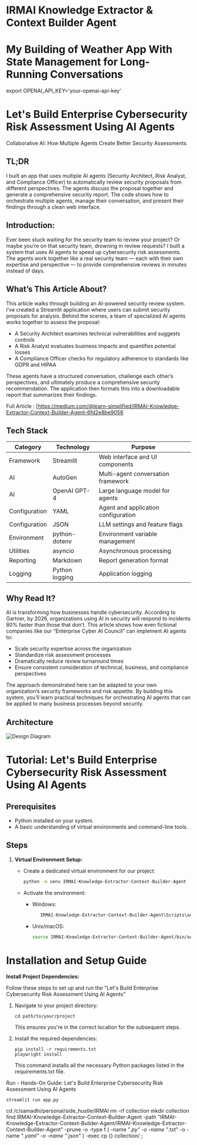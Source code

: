 # IRMAI Knowledge Extractor &amp; Context Builder Agent


# My Building of Weather App With State Management for Long-Running Conversations

export OPENAI_API_KEY='your-openai-api-key'


# Let's Build Enterprise Cybersecurity Risk Assessment Using AI Agents 

Collaborative AI: How Multiple Agents Create Better Security Assessments

## TL;DR
I built an app that uses multiple AI agents (Security Architect, Risk Analyst, and Compliance Officer) to automatically review security proposals from different perspectives. The agents discuss the proposal together and generate a comprehensive security report. The code shows how to orchestrate multiple agents, manage their conversation, and present their findings through a clean web interface.

## Introduction:
Ever been stuck waiting for the security team to review your project? Or maybe you’re on that security team, drowning in review requests? I built a system that uses AI agents to speed up cybersecurity risk assessments. The agents work together like a real security team — each with their own expertise and perspective — to provide comprehensive reviews in minutes instead of days.

## What’s This Article About?
This article walks through building an AI-powered security review system. I’ve created a Streamlit application where users can submit security proposals for analysis. Behind the scenes, a team of specialized AI agents works together to assess the proposal:

 - A Security Architect examines technical vulnerabilities and suggests controls
 - A Risk Analyst evaluates business impacts and quantifies potential losses
 - A Compliance Officer checks for regulatory adherence to standards like GDPR and HIPAA

These agents have a structured conversation, challenge each other’s perspectives, and ultimately produce a comprehensive security recommendation. The application then formats this into a downloadable report that summarizes their findings.

Full Article : [https://medium.com/@learn-simplified/IRMAI-Knowledge-Extractor-Context-Builder-Agent-6fd2e8be9056


## Tech Stack

| **Category**   | **Technology**                | **Purpose**                          |
|----------------|-------------------------------|--------------------------------------|
| Framework      | Streamlit                     | Web interface and UI components      |
| AI             | AutoGen                       | Multi-agent conversation framework   |
| AI             | OpenAI GPT-4                  | Large language model for agents      |
| Configuration  | YAML                          | Agent and application configuration  |
| Configuration  | JSON                          | LLM settings and feature flags       |
| Environment    | python-dotenv                | Environment variable management      |
| Utilities      | asyncio                       | Asynchronous processing              |
| Reporting      | Markdown                      | Report generation format              |
| Logging        | Python logging                | Application logging                  |



## Why Read It?
AI is transforming how businesses handle cybersecurity. According to Gartner, by 2026, organizations using AI in security will respond to incidents 80% faster than those that don’t. This article shows how even fictional companies like our “Enterprise Cyber AI Council” can implement AI agents to:

 - Scale security expertise across the organization
 - Standardize risk assessment processes
 - Dramatically reduce review turnaround times
 - Ensure consistent consideration of technical, business, and compliance perspectives

The approach demonstrated here can be adapted to your own organization’s security frameworks and risk appetite. By building this system, you’ll learn practical techniques for orchestrating AI agents that can be applied to many business processes beyond security.

## Architecture

![Design Diagram](design_docs/design.png)


# Tutorial: Let's Build Enterprise Cybersecurity Risk Assessment Using AI Agents

## Prerequisites
- Python installed on your system.
- A basic understanding of virtual environments and command-line tools.

## Steps

1. **Virtual Environment Setup:**
   - Create a dedicated virtual environment for our project:
   
     ```bash
     python -m venv IRMAI-Knowledge-Extractor-Context-Builder-Agent
     ```
   - Activate the environment:
   
     - Windows:
       ```bash
          IRMAI-Knowledge-Extractor-Context-Builder-Agent\Scripts\activate        
       ```
     - Unix/macOS:
       ```bash
       source IRMAI-Knowledge-Extractor-Context-Builder-Agent/bin/activate
       ```
   

# Installation and Setup Guide

**Install Project Dependencies:**

Follow these steps to set up and run the  "Let's Build Enterprise Cybersecurity Risk Assessment Using AI Agents"

1. Navigate to your project directory:
   ```
   cd path/to/your/project
   ```
   This ensures you're in the correct location for the subsequent steps.

2. Install the required dependencies:
   ```
   pip install -r requirements.txt  
   playwright install 
   ```
   This command installs all the necessary Python packages listed in the requirements.txt file.


Run - Hands-On Guide: Let's Build Enterprise Cybersecurity Risk Assessment Using AI Agents

  
   ```
   streamlit run app.py
   ```
   





cd /c/samadhi/personal/side_hustle/IRMAI
rm -rf collection
mkdir collection
find IRMAI-Knowledge-Extractor-Context-Builder-Agent -path "IRMAI-Knowledge-Extractor-Context-Builder-Agent/IRMAI-Knowledge-Extractor-Context-Builder-Agent" -prune -o -type f \( -name "*.py" -o -name "*.txt" -o -name "*.yaml" -o -name "*.json" \) -exec cp {} collection/ \;
